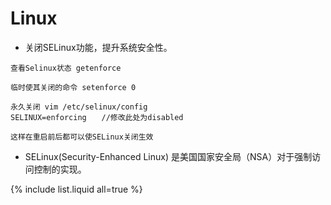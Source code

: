 # Linux

* 关闭SELinux功能，提升系统安全性。
```
查看Selinux状态 getenforce

临时使其关闭的命令 setenforce 0

永久关闭 vim /etc/selinux/config 
SELINUX=enforcing　　//修改此处为disabled

这样在重启前后都可以使SELinux关闭生效
```
* SELinux(Security-Enhanced Linux) 是美国国家安全局（NSA）对于强制访问控制的实现。


{% include list.liquid all=true %}
